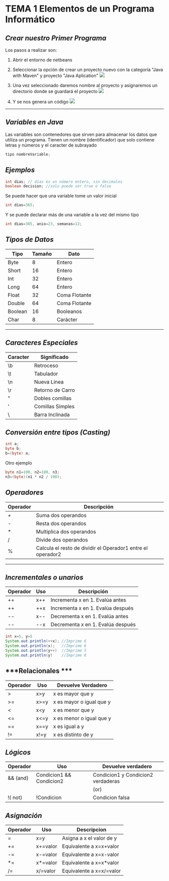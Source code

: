 # TEMA 1 Elementos de un Programa Informático
## ***Crear nuestro Primer Programa***
Los pasos a realizar son: 
1. Abrir el entorno de netbeans
2. Seleccionar la opción de crear un proyecto nuevo con la categoría "Java with Maven" y proyecto "Java Aplication"
![](/Imagenes/JavaAplicattion.png)

3. Una vez seleccionado daremos nombre al proyecto y asignaremos un directorio donde se guardará el proyecto
![](/Imagenes/CreacionProyecto.png)

4. Y se nos genera un código
![](/Imagenes/Finalizarproyecto.png)

---

## ***Variables en Java***
Las variables son contenedores que sirven para almacenar los datos que utiliza un programa. Tienen un nombre (identificador) que solo contiene letras y números y el caracter de subrayado

```java
tipo nombreVariable;
```

## ***Ejemplos***

```java
int dias; // días es un número entero, sin decimales
boolean decision; //solo puede ser true o false
```
Se puede hacer que una variable tome un valor inicial
```java
int dias=365;
```
Y se puede declarar más de una variable a la vez del mismo tipo 
```java
int dias=365, anio=23, semanas=12;
```
## ***Tipos de Datos***
|  Tipo   | Tamaño |     Dato      |
| ------  | ------ | ------------- |
| Byte    |    8   |    Entero     |
| Short   |   16   |    Entero     |
| Int     |   32   |    Entero     |
| Long    |   64   |    Entero     |
| Float   |   32   | Coma Flotante |
| Double  |   64   | Coma Flotante |
| Boolean |   16   | Booleanos     |
| Char    |   8    | Carácter      |
---
## ***Caracteres Especiales***
| Caracter |    Significado   |
| -------- | ---------------  |
|   \b     |    Retroceso     |
|   \t     |    Tabulador     |
|   \n     |    Nueva Línea   |
|   \r     | Retorno de Carro |
|    "     | Dobles comillas  |
|    '     | Comillas Simples |
|    \     | Barra Inclinada  |

## ***Conversión entre tipos (Casting)***
```java
int a;
byte b;
b=(byte) a;
```
Otro ejemplo
```java
byte n1=100, n2=100, n3;
n3=(byte)(n1 * n2 / 100);
```

## ***Operadores***
| Operador | Descripción |
| -------- | ----------- |
|   +      | Suma dos operandos |
|   -      | Resta dos operandos |
|   *      | Multiplica dos operandos |
|   /      | Divide dos operandos |
|   %      | Calcula el resto de dividir el Operador1 entre el operador2 |

---

## ***Incrementales o unarios***
| Operador | Uso |           Descripción              | 
| ---------| ----| -----------------------------------|            
|    ++    | x++ |  Incrementa x en 1. Evalúa antes   |
|    ++    | ++x |  Incrementa x en 1. Evalúa después |
|    --    | x-- |  Decrementa x en 1. Evalúa antes   |
|    --    | --x |  Decrementa x en 1. Evalúa después |

```java
int x=5, y=5
System.out.println(++x); //Imprime 6
System.out.println(x);   //Imprime 6
System.out.println(y++)  //Imprime 5
System.out.println(y)    //Imprime 6
```

## ***Relacionales ***
| Operador |  Uso  |     Devuelve Verdadero   |
|----------| ------| -------------------------|
|     >    |  x>y  | x es mayor que y         |
|     >=   |  x>=y | x es mayor o igual que y |
|     <    |  x<y  | x es menor que y         |
|     <=   |  x<=y | x es menor o igual que y |
|     ==   |  x==y | x es igual a y           |
|     !=   |  x!=y | x es distinto de y       |

## ***Lógicos***
| Operador |           Uso            |         Devuelve verdadero         |
| -------- | -------------------------| -----------------------------------|
| && (and) | Condicion1 && Condicion2 | Condicion1 y Condicion2 verdaderas |
| || (or)  | Condicion1 || Condicion2 | Condicion1 o Condicion2 verdaderas |
| !( not)  | !Condicion               | Condicion falsa                    |

## ***Asignación***
| Operador | Uso      |       Descripcion        |
| ---------| ---------| -------------------------|
|     =    | x=y      | Asigna a x el valor de y |
|     +=   | x+=valor | Equivalente a x=x+valor  |
|     -=   | x-=valor | Equivalente a x=x-valor  |
|     *=   | x*=valor | Equivalente a x=x*valor  |
|     /=   | x/=valor | Equivalente a x=x/=valor |






